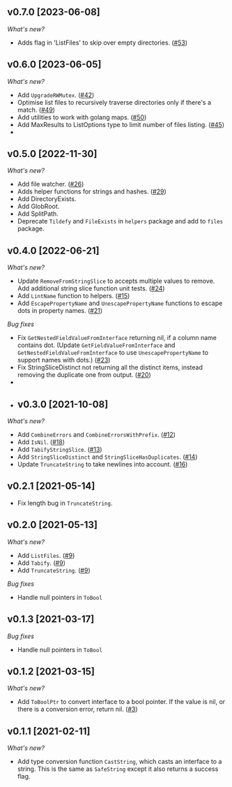 ## v0.7.0 [2023-06-08]
_What's new?_ 
* Adds flag in 'ListFiles' to skip over empty directories. ([#53](https://github.com/turbot/go-kit/issues/53))

## v0.6.0 [2023-06-05]
_What's new?_
* Add `UpgradeRWMutex`. ([#42](https://github.com/turbot/go-kit/issues/42))
* Optimise list files to recursively traverse directories only if there's a match.  ([#49](https://github.com/turbot/go-kit/issues/49))
* Add utilities to work with golang maps. ([#50](https://github.com/turbot/go-kit/issues/50))
* Add MaxResults to ListOptions type to limit number of files listing. ([#45](https://github.com/turbot/go-kit/issues/45))
* 
## v0.5.0 [2022-11-30]
_What's new?_
* Add file watcher. ([#26](https://github.com/turbot/go-kit/issues/26))
* Adds helper functions for strings and hashes. ([#29](https://github.com/turbot/go-kit/issues/29))
* Add DirectoryExists.
* Add GlobRoot.
* Add SplitPath.
* Deprecate `Tildefy` and `FileExists` in `helpers` package and add to `files` package.

## v0.4.0 [2022-06-21]
_What's new?_
* Update `RemoveFromStringSlice` to accepts multiple values to remove. Add additional string slice function unit tests.  ([#24](https://github.com/turbot/go-kit/issues/24))
* Add `LintName` function to helpers.  ([#15](https://github.com/turbot/go-kit/issues/15))
* Add `EscapePropertyName` and `UnescapePropertyName` functions to escape dots in property names. ([#21](https://github.com/turbot/go-kit/issues/21))

_Bug fixes_
* Fix `GetNestedFieldValueFromInterface` returning nil, if a column name contains dot. (Update `GetFieldValueFromInterface` and `GetNestedFieldValueFromInterface` to use `UnescapePropertyName` to support names with dots.) ([#23](https://github.com/turbot/go-kit/issues/23))
* Fix StringSliceDistinct not returning all the distinct items, instead removing the duplicate one from output. ([#20](https://github.com/turbot/go-kit/issues/20))
* 
* ## v0.3.0 [2021-10-08]
_What's new?_
* Add `CombineErrors` and `CombineErrorsWithPrefix`. ([#12](https://github.com/turbot/go-kit/issues/12)) 
* Add `IsNil`. ([#18](https://github.com/turbot/go-kit/issues/18))
* Add `TabifyStringSlice`. ([#13](https://github.com/turbot/go-kit/issues/13)) 
* Add `StringSliceDistinct` and `StringSliceHasDuplicates`. ([#14](https://github.com/turbot/go-kit/issues/14)) 
* Update `TruncateString` to take newlines into account. ([#16](https://github.com/turbot/go-kit/issues/16)) 

## v0.2.1 [2021-05-14]
* Fix length bug in `TruncateString`.

## v0.2.0 [2021-05-13]
_What's new?_
* Add `ListFiles`. ([#9](https://github.com/turbot/go-kit/issues/9)) 
* Add `Tabify`. ([#9](https://github.com/turbot/go-kit/issues/10)) 
* Add `TruncateString`. ([#9](https://github.com/turbot/go-kit/issues/7)) 

_Bug fixes_
* Handle null pointers in `ToBool`
 
## v0.1.3 [2021-03-17]

_Bug fixes_
* Handle null pointers in `ToBool`

## v0.1.2 [2021-03-15]

_What's new?_
* Add `ToBoolPtr` to convert interface to a bool pointer. If the value is nil, or there is a conversion error, return nil. ([#3](https://github.com/turbot/go-kit/issues/3))
  
## v0.1.1 [2021-02-11]

_What's new?_
* Add type conversion function `CastString`, which casts an interface to a string. This is the same as `SafeString` except it also returns a success flag.